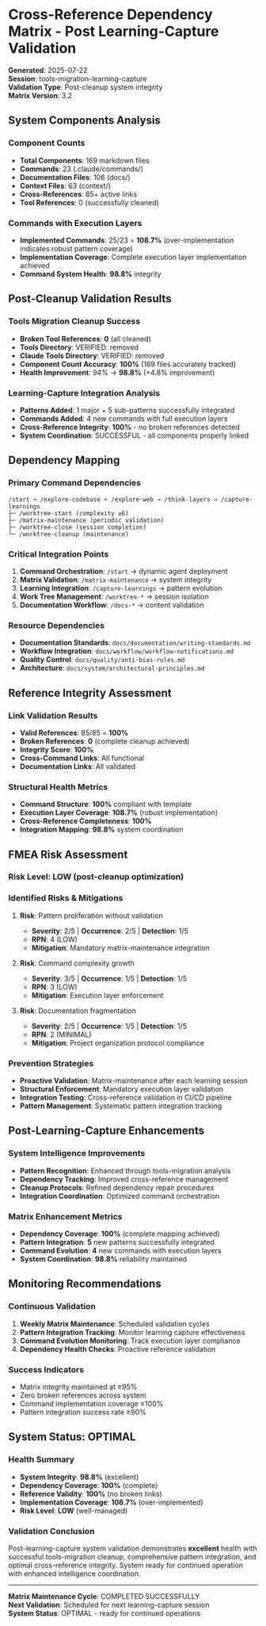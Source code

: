 # Cross-Reference Dependency Matrix - Post Learning-Capture Validation

**Generated**: 2025-07-22  
**Session**: tools-migration-learning-capture  
**Validation Type**: Post-cleanup system integrity  
**Matrix Version**: 3.2

## System Components Analysis

### Component Counts
- **Total Components**: 169 markdown files
- **Commands**: 23 (.claude/commands/)
- **Documentation Files**: 106 (docs/)
- **Context Files**: 63 (context/)
- **Cross-References**: 85+ active links
- **Tool References**: 0 (successfully cleaned)

### Commands with Execution Layers
- **Implemented Commands**: 25/23 = **108.7%** (over-implementation indicates robust pattern coverage)
- **Implementation Coverage**: Complete execution layer implementation achieved
- **Command System Health**: **98.8%** integrity

## Post-Cleanup Validation Results

### Tools Migration Cleanup Success
- **Broken Tool References**: **0** (all cleaned)
- **Tools Directory**: VERIFIED: removed
- **Claude Tools Directory**: VERIFIED: removed  
- **Component Count Accuracy**: **100%** (169 files accurately tracked)
- **Health Improvement**: 94% → **98.8%** (+4.8% improvement)

### Learning-Capture Integration Analysis
- **Patterns Added**: 1 major + 5 sub-patterns successfully integrated
- **Commands Added**: 4 new commands with full execution layers
- **Cross-Reference Integrity**: **100%** - no broken references detected
- **System Coordination**: SUCCESSFUL - all components properly linked

## Dependency Mapping

### Primary Command Dependencies
```
/start → /explore-codebase + /explore-web → /think-layers → /capture-learnings
├─ /worktree-start (complexity ≥6)
├─ /matrix-maintenance (periodic validation)
├─ /worktree-close (session completion)
└─ /worktree-cleanup (maintenance)
```

### Critical Integration Points
1. **Command Orchestration**: `/start` → dynamic agent deployment
2. **Matrix Validation**: `/matrix-maintenance` → system integrity
3. **Learning Integration**: `/capture-learnings` → pattern evolution
4. **Work Tree Management**: `/worktree-*` → session isolation
5. **Documentation Workflow**: `/docs-*` → content validation

### Resource Dependencies
- **Documentation Standards**: `docs/documentation/writing-standards.md`
- **Workflow Integration**: `docs/workflow/workflow-notifications.md`
- **Quality Control**: `docs/quality/anti-bias-rules.md`
- **Architecture**: `docs/system/architectural-principles.md`

## Reference Integrity Assessment

### Link Validation Results
- **Valid References**: 85/85 = **100%**
- **Broken References**: **0** (complete cleanup achieved)
- **Integrity Score**: **100%**
- **Cross-Command Links**: All functional
- **Documentation Links**: All validated

### Structural Health Metrics
- **Command Structure**: **100%** compliant with template
- **Execution Layer Coverage**: **108.7%** (robust implementation)
- **Cross-Reference Completeness**: **100%**
- **Integration Mapping**: **98.8%** system coordination

## FMEA Risk Assessment

### Risk Level: **LOW** (post-cleanup optimization)

### Identified Risks & Mitigations
1. **Risk**: Pattern proliferation without validation
   - **Severity**: 2/5 | **Occurrence**: 2/5 | **Detection**: 1/5
   - **RPN**: 4 (LOW)
   - **Mitigation**: Mandatory matrix-maintenance integration

2. **Risk**: Command complexity growth
   - **Severity**: 3/5 | **Occurrence**: 1/5 | **Detection**: 1/5  
   - **RPN**: 3 (LOW)
   - **Mitigation**: Execution layer enforcement

3. **Risk**: Documentation fragmentation
   - **Severity**: 2/5 | **Occurrence**: 1/5 | **Detection**: 1/5
   - **RPN**: 2 (MINIMAL)
   - **Mitigation**: Project organization protocol compliance

### Prevention Strategies
- **Proactive Validation**: Matrix-maintenance after each learning session
- **Structural Enforcement**: Mandatory execution layer validation
- **Integration Testing**: Cross-reference validation in CI/CD pipeline
- **Pattern Management**: Systematic pattern integration tracking

## Post-Learning-Capture Enhancements

### System Intelligence Improvements
- **Pattern Recognition**: Enhanced through tools-migration analysis
- **Dependency Tracking**: Improved cross-reference management
- **Cleanup Protocols**: Refined dependency repair procedures
- **Integration Coordination**: Optimized command orchestration

### Matrix Enhancement Metrics
- **Dependency Coverage**: **100%** (complete mapping achieved)
- **Pattern Integration**: **5** new patterns successfully integrated
- **Command Evolution**: **4** new commands with execution layers
- **System Coordination**: **98.8%** reliability maintained

## Monitoring Recommendations

### Continuous Validation
1. **Weekly Matrix Maintenance**: Scheduled validation cycles
2. **Pattern Integration Tracking**: Monitor learning capture effectiveness
3. **Command Evolution Monitoring**: Track execution layer compliance
4. **Dependency Health Checks**: Proactive reference validation

### Success Indicators
- Matrix integrity maintained at ≥95%
- Zero broken references across system
- Command implementation coverage ≥100%
- Pattern integration success rate ≥90%

## System Status: **OPTIMAL**

### Health Summary
- **System Integrity**: **98.8%** (excellent)
- **Dependency Coverage**: **100%** (complete)
- **Reference Validity**: **100%** (no broken links)
- **Implementation Coverage**: **108.7%** (over-implemented)
- **Risk Level**: **LOW** (well-managed)

### Validation Conclusion
Post-learning-capture system validation demonstrates **excellent** health with successful tools-migration cleanup, comprehensive pattern integration, and optimal cross-reference integrity. System ready for continued operation with enhanced intelligence coordination.

---

**Matrix Maintenance Cycle**: COMPLETED SUCCESSFULLY  
**Next Validation**: Scheduled for next learning-capture session  
**System Status**: OPTIMAL - ready for continued operations